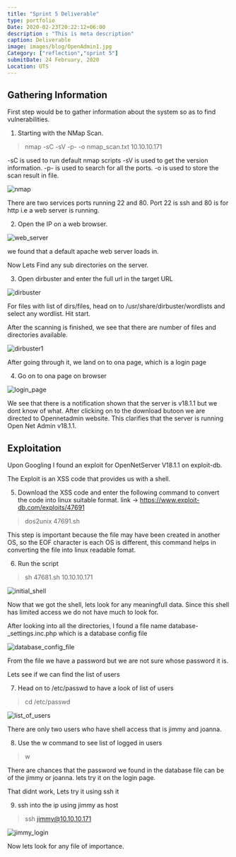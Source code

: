 ```yaml
---
title: "Sprint 5 Deliverable"
type: portfolio
Date: 2020-02-23T20:22:12+06:00
description : "This is meta description"
caption: Deliverable
image: images/blog/OpenAdmin1.jpg
Category: ["reflection","sprint 5"]
submitDate: 24 February, 2020
Location: UTS
---
```


## Gathering Information

First step would be to gather information about the system so as to find vulnerabilities.

1. Starting with the NMap Scan.

> nmap -sC -sV -p- -o nmap_scan.txt 10.10.10.171

-sC is used to run default nmap scripts
-sV is used to get the version information.
-p- is used to search for all the ports.
-o is used to store the scan result in file.

![nmap](/images/blog/OpenAdmin/nmap_scan.PNG)

There are two services ports running 22 and 80. Port 22 is ssh and 80 is for http i.e a web server is running.

2. Open the IP on a web browser.

![web_server](/images/blog/OpenAdmin/web_server.PNG)

we found that a default apache web server loads in.

Now Lets Find any sub directories on the server.

3. Open dirbuster and enter the full url in the target URL

![dirbuster](/images/blog/OpenAdmin/dirbuster.PNG)

For files with list of dirs/files, head on to /usr/share/dirbuster/wordlists and select any wordlist.
Hit start.


After the scanning is finished, we see that there are number of files and directories available.

![dirbuster1](/images/blog/OpenAdmin/dirbuster1.PNG)

After going through it, we land on to ona page, which is a login page

4. Go on to ona page on browser

![login_page](/images/blog/OpenAdmin/login_page.PNG)

We see that there is a notification shown that the server is v18.1.1 but we dont know of what. After clicking on to the download butoon we are directed to Opennetadmin website. This clarifies that the server is running Open Net Admin v18.1.1.

## Exploitation

Upon Googling I found an exploit for OpenNetServer V18.1.1 on exploit-db.

The Exploit is an XSS code that provides us with a shell.

5. Download the XSS code and enter the following command to convert the code into linux suitable format.
link -> https://www.exploit-db.com/exploits/47691
> dos2unix 47691.sh

This step is important because the file may have been created in another OS, so the EOF character is each OS is different, this command helps in converting the file into linux readable fomat.

6. Run the script
> sh 47681.sh 10.10.10.171

![initial_shell](/images/blog/OpenAdmin/initial_shell.PNG)

Now that we got the shell, lets look for any meaningfull data. Since this shell has limited access we do not have much to look for.

After looking into all the directories, I found a file name database-_settings.inc.php which is a database config file

![database_config_file](/images/blog/OpenAdmin/database_config_file.PNG)

From the file we have a password but we are not sure whose password it is.

Lets see if we can find the list of users

7. Head on to /etc/passwd to have a look of list of users

> cd /etc/passwd

![list_of_users](/images/blog/OpenAdmin/list_of_users.PNG)

There are only two users who have shell access that is jimmy and joanna.

8. Use the w command to see list of logged in users
>w

There are chances that the password we found in the database file can be of the jimmy or joanna. lets try it on the login page.

That didnt work, Lets try it using ssh it

9. ssh into the ip using jimmy as host
> ssh jimmy@10.10.10.171

![jimmy_login](/images/blog/OpenAdmin/jimmy_login.PNG) 

Now lets look for any file of importance.


